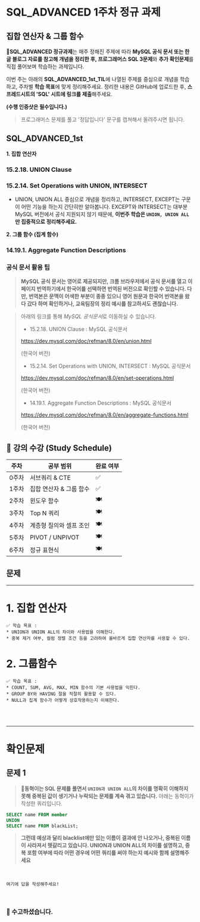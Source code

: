 # SQL_ADVANCED 1주차 정규 과제 

## 집합 연산자 & 그룹 함수

📌**SQL_ADVANCED 정규과제**는 매주 정해진 주제에 따라 **MySQL 공식 문서 또는 한글 블로그 자료를 참고해 개념을 정리한 후, 프로그래머스 SQL 3문제**와 **추가 확인문제**를 직접 풀어보며 학습하는 과제입니다. 

이번 주는 아래의 **SQL_ADVANCED_1st_TIL**에 나열된 주제를 중심으로 개념을 학습하고, 주차별 **학습 목표**에 맞게 정리해주세요. 정리한 내용은 GitHub에 업로드한 후, **스프레드시트의 'SQL' 시트에 링크를 제출**해주세요. 



**(수행 인증샷은 필수입니다.)** 

> 프로그래머스 문제를 풀고 '정답입니다' 문구를 캡쳐해서 올려주시면 됩니다. 

## SQL_ADVANCED_1st

**1. 집합 연산자**

### 15.2.18. UNION Clause

### 15.2.14. Set Operations with UNION, INTERSECT

- UNION, UNION ALL 중심으로 개념을 정리하고, INTERSECT, EXCEPT는 구문이 어떤 기능을 하는지 간단히만 알아봅니다. EXCEPT와 INTERSECT는 대부분 MySQL 버전에서 공식 지원되지 않기 때문에, **이번주 학습은 `UNION, UNION ALL` 만 집중적으로 정리해주세요.**

**2. 그룹 함수 (집계 함수)**

### 14.19.1. Aggregate Function Descriptions





### 공식 문서 활용 팁

>  **MySQL 공식 문서는 영어로 제공되지만, 크롬 브라우저에서 공식 문서를 열고 이 페이지 번역하기에서 한국어를 선택하면 번역된 버전으로 확인할 수 있습니다. 다만, 번역본은 문맥이 어색한 부분이 종종 있으니 영어 원문과 한국어 번역본을 왔다 갔다 하며 확인하거나, 교육팀장의 정리 예시를 참고하셔도 괜찮습니다.**





> 아래의 링크를 통해 *MySQL 공식문서*로 이동하실 수 있습니다.
>
> - 15.2.18. UNION Clause : MySQL 공식문서 
>
> https://dev.mysql.com/doc/refman/8.0/en/union.html
>
> (한국어 버전)
>
> - 15.2.14. Set Operations with UNION, INTERSECT : MySQL 공식문서
>
> https://dev.mysql.com/doc/refman/8.0/en/set-operations.html
>
> (한국어 버전)
>
> - 14.19.1. Aggregate Function Descriptions : MySQL 공식문서
>
> https://dev.mysql.com/doc/refman/8.0/en/aggregate-functions.html
>
> (한국어 버전)
>



## 🏁 강의 수강 (Study Schedule)

| 주차  | 공부 범위               | 완료 여부 |
| ----- | ----------------------- | --------- |
| 0주차 | 서브쿼리 & CTE          | ✅         |
| 1주차 | 집합 연산자 & 그룹 함수 | ✅         |
| 2주차 | 윈도우 함수             | 🍽️         |
| 3주차 | Top N 쿼리              | 🍽️         |
| 4주차 | 계층형 질의와 셀프 조인 | 🍽️         |
| 5주차 | PIVOT / UNPIVOT         | 🍽️         |
| 6주차 | 정규 표현식             | 🍽️         |





## 문제





<!-- 여기까진 그대로 둬 주세요-->

---

 # 1. 집합 연산자

~~~
✅ 학습 목표 :
* UNION과 UNION ALL의 차이와 사용법을 이해한다.
* 중복 제거 여부, 컬럼 정렬 조건 등을 고려하여 올바르게 집합 연산자를 사용할 수 있다. 
~~~

<!-- 새롭게 배운 내용을 자유롭게 정리해주세요.-->



# 2. 그룹함수

~~~
✅ 학습 목표 :
* COUNT, SUM, AVG, MAX, MIN 함수의 기본 사용법을 익힌다.
* GROUP BY와 HAVING 절을 적절히 활용할 수 있다.
* NULL과 집계 함수가 어떻게 상호작용하는지 이해한다. 
~~~

<!-- 새롭게 배운 내용을 자유롭게 정리해주세요.-->





<br>

<br>

---

# 확인문제

## 문제 1

> **🧚동혁이는 SQL 문제를 풀면서 `UNION과 UNION ALL`의 차이를 명확히 이해하지 못해 중복된 값이 생기거나 누락되는 문제를 계속 겪고 있습니다.** 아래는 동혁이가 작성한 쿼리입니다.

~~~sql
SELECT name FROM member
UNION
SELECT name FROM blackList;
~~~

> **그런데 예상과 달리 blacklist에만 있는 이름이 결과에 안 나오거나, 중복된 이름이 사라져서 헷갈리고 있습니다. UNION과 UNION ALL의 차이를 설명하고, 중복 포함 여부에 따라 어떤 경우에 어떤 쿼리를 써야 하는지 예시와 함께 설명해주세요**

<br>

~~~
여기에 답을 작성해주세요!
~~~



<br>

### 🎉 수고하셨습니다.








